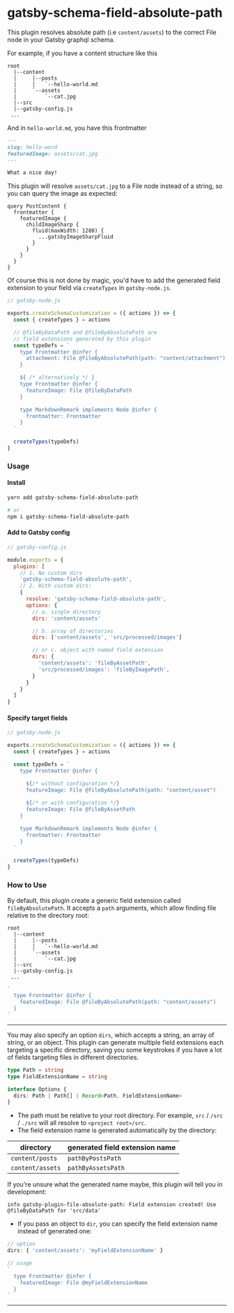 # gatsby-schema-field-absolute-path

This plugin resolves absolute path (i.e `content/assets`) to the correct File node in your Gatsby graphql schema.

For example, if you have a content structure like this

```
root
  |--content
  |     |--posts
  |     |   `--hello-world.md
  |     `--assets
  |         `--cat.jpg
  |--src
  |--gatsby-config.js
 ...
```

And in `hello-world.md`, you have this frontmatter

```md
---
slug: hello-word
featuredImage: assets/cat.jpg
---

What a nice day!
```

This plugin will resolve `assets/cat.jpg` to a File node instead of a string, so you can query the image as expected:

```gql
query PostContent {
  frontmatter {
    featuredImage {
      childImageSharp {
        fluid(maxWidth: 1280) {
          ...gatsbyImageSharpFluid
        }
      }
    }
  }
}
```

Of course this is not done by magic, you'd have to add the generated field extension to your field via `createTypes` in `gatsby-node.js`.

```js
// gatsby-node.js

exports.createSchemaCustomization = ({ actions }) => {
  const { createTypes } = actions

  // @fileByDataPath and @fileByAbsolutePath are 
  // field extensions generated by this plugin
  const typeDefs = `
    type Frontmatter @infer {
      attachment: File @fileByAbsolutePath(path: "content/attachment")
    }

    ${ /* alternatively */ }    
    type Frontmatter @infer {
      featureImage: File @fileByDataPath
    }

    type MarkdownRemark implements Node @infer {
      frontmatter: Frontmatter
    }
  `

  createTypes(typeDefs)
}
```

### Usage

#### Install
```sh
yarn add gatsby-schema-field-absolute-path

# or
npm i gatsby-schema-field-absolute-path
```

#### Add to Gatsby config

```js
// gatsby-config.js

module.exports = {
  plugins: [
    // 1. No custom dirs
    'gatsby-schema-field-absolute-path',
    // 2. With custom dirs:
    {
      resolve: 'gatsby-schema-field-absolute-path',
      options: {
        // a. single directory
        dirs: 'content/assets'

        // b. array of directories
        dirs: ['content/assets', 'src/processed/images']

        // or c. object with named field extension
        dirs: {
          'content/assets': 'fileByAssetPath',
          'src/processed/images': 'fileByImagePath',
        }
      }
    }
  ]
}

```


#### Specify target fields

```js
// gatsby-node.js

exports.createSchemaCustomization = ({ actions }) => {
  const { createTypes } = actions

  const typeDefs = `
    type Frontmatter @infer {

      ${/* without configuration */}
      featureImage: File @fileByAbsolutePath(path: "content/asset")
      
      ${/* or with configuration */}
      featureImage: File @fileByAssetPath
    }

    type MarkdownRemark implements Node @infer {
      frontmatter: Frontmatter
    }
  `

  createTypes(typeDefs)
}
```

### How to Use

By default, this plugin create a generic field extension called `fileByAbsolutePath`. It accepts a `path` arguments, which allow finding file relative to the directory root:

```
root
  |--content
  |     |--posts
  |     |   `--hello-world.md
  |     `--assets
  |         `--cat.jpg
  |--src
  |--gatsby-config.js
 ...
```

```js
`
  type Frontmatter @infer {
    featuredImage: File @fileByAbsolutePath(path: "content/assets")
  }
`
```

---

You may also specify an option `dirs`, which accepts a string, an array of string, or an object. This plugin can generate multiple field extensions each targeting a specific directory, saving you some keystrokes if you have a lot of fields targeting files in different directories.

```ts
type Path = string
type FieldExtensionName = string

interface Options {
  dirs: Path | Path[] | Record<Path, FieldExtensionName>
}
```

- The path must be relative to your root directory. For example, `src` / `/src` / `./src` will all resolve to `<project root>/src`.
- The field extension name is generated automatically by the directory:

| directory | generated field extension name |
|---|---|
| `content/posts` | `pathByPostsPath` |
| `content/assets` | `pathByAssetsPath` |

If you're unsure what the generated name maybe, this plugin will tell you in development:
```
info gatsby-plugin-file-absolute-path: Field extension created! Use @fileByDataPath for 'src/data'
```

- If you pass an object to `dir`, you can specify the field extension name instead of generated one:

```js
// option
dirs: { 'content/assets': 'myFieldExtensionName' }

// usage
`
  type Frontmatter @infer {
    featuredImage: File @myFieldExtensionName
  }
`
```

---
